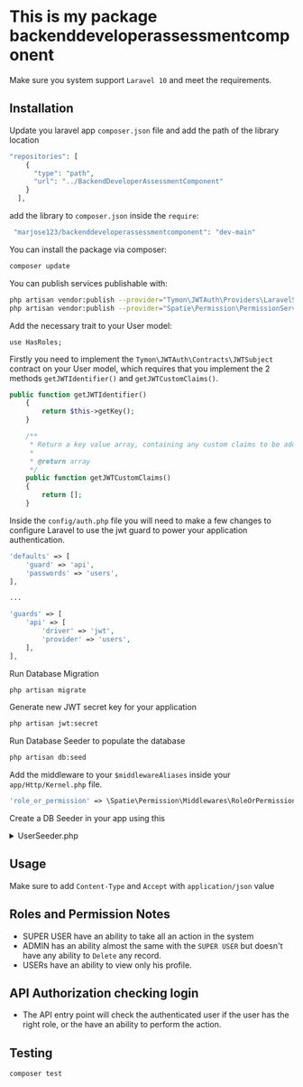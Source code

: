 # This is my package backenddeveloperassessmentcomponent
Make sure you system support `Laravel 10` and meet the requirements.

## Installation

Update you laravel app `composer.json` file and add the path of the library location

```php
"repositories": [
    {
      "type": "path",
      "url": "../BackendDeveloperAssessmentComponent"
    }
  ],

```

add the library to `composer.json` inside the `require`:
```php
 "marjose123/backenddeveloperassessmentcomponent": "dev-main"
```

You can install the package via composer:

```bash
composer update
```

You can publish services publishable with:

```bash
php artisan vendor:publish --provider="Tymon\JWTAuth\Providers\LaravelServiceProvider"
php artisan vendor:publish --provider="Spatie\Permission\PermissionServiceProvider"
```

Add the necessary trait to your User model:
```
use HasRoles;
```
Firstly you need to implement the `Tymon\JWTAuth\Contracts\JWTSubject` contract on your User model, which requires that you implement the 2 methods `getJWTIdentifier()` and `getJWTCustomClaims()`.
```php
public function getJWTIdentifier()
    {
        return $this->getKey();
    }

    /**
     * Return a key value array, containing any custom claims to be added to the JWT.
     *
     * @return array
     */
    public function getJWTCustomClaims()
    {
        return [];
    }
```

Inside the `config/auth.php` file you will need to make a few changes to configure Laravel to use the jwt guard to power your application authentication.
```php
'defaults' => [
    'guard' => 'api',
    'passwords' => 'users',
],

...

'guards' => [
    'api' => [
        'driver' => 'jwt',
        'provider' => 'users',
    ],
],
```

Run Database Migration
```bash
php artisan migrate
```

Generate new JWT secret key for your application
```bash
php artisan jwt:secret
```

Run Database Seeder to populate the database
```bash
php artisan db:seed
```
Add the middleware to your `$middlewareAliases` inside your `app/Http/Kernel.php` file.

```php
'role_or_permission' => \Spatie\Permission\Middlewares\RoleOrPermissionMiddleware::class,
```
Create a DB Seeder in your app using this
<details> 
  <summary>UserSeeder.php </summary>
    ```php
         // Reset cached roles and permissions
        app()[\Spatie\Permission\PermissionRegistrar::class]->forgetCachedPermissions();

        // create permissions
        $arrayOfPermissionNames = ['Add Role', 'Delete Role', 'Add User', 'Delete User', 'View User', 'View Role', 'View Profile', 'View Permissions'];
        $permissions = collect($arrayOfPermissionNames)->map(function ($permission) {
            return ['name' => $permission, 'guard_name' => 'api'];
        });
        Permission::insert($permissions->toArray());

        // create roles and assign created permissions

        Role::create(['name' => 'SUPER_USER'])
                        ->givePermissionTo(Permission::all());
        Role::create(['name' => 'USER'])
                    ->givePermissionTo([
                        'View Profile'
                    ]);
       Role::create(['name' => 'ADMIN'])
                    ->givePermissionTo([
                        'Add Role', 'Add User', 'View User', 'View Role', 'View Profile'
                    ]);


        // Create access credential lists for users
        $SuperUserAccess = User::create([
           'name' => 'SUPER USER',
           'email' => 'superuser@mail.com',
           'password' =>  Hash::make('superuser')
        ]);
        $AdminAccess = User::create([
            'name' => 'ADMIN',
            'email' => 'admin@mail.com',
            'password' =>  Hash::make('admin')
        ]);
       $userAccess = User::create([
            'name' => 'USER',
            'email' => 'user@mail.com',
            'password' =>  Hash::make('user')
        ]);

       // Assign the Pre-defined Role to the User
        $SuperUserAccess->assignRole('SUPER_USER');
        $AdminAccess->assignRole('ADMIN');
        $userAccess->assignRole('USER');

    ``` 
</details>


## Usage

Make sure to add `Content-Type` and `Accept` with `application/json` value


## Roles and Permission Notes

- SUPER USER have an ability to take all an action in the system
- ADMIN has an ability almost the same with the `SUPER USER` but doesn't have any ability to `Delete` any record.
- USERs have an ability to view only his profile.

## API Authorization checking login

- The API entry point will check the authenticated user if the user has the right role, or the have an ability to perform the action.

## Testing

```bash
composer test
```
